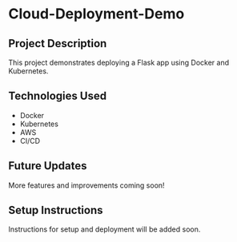 # Cloud-Deployment-Demo

## Project Description
This project demonstrates deploying a Flask app using Docker and Kubernetes.

## Technologies Used
- Docker
- Kubernetes
- AWS
- CI/CD

## Future Updates
More features and improvements coming soon!

## Setup Instructions 
Instructions for setup and deployment will be added soon.
